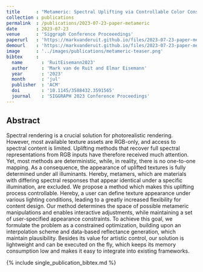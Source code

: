 ```yaml
---
title      : "Metameric: Spectral Uplifting via Controllable Color Constraints"
collection : publications
permalink  : /publications/2023-07-23-paper-metameric
date       : 2023-07-23
venue      : 'Siggraph Conference Proceeedings'
paperurl   : 'https://markvanderuit.github.io/files/2023-07-23-paper-metameric.pdf'
demourl    : 'https://markvanderuit.github.io/files/2023-07-23-paper-metameric.zip'
image      : '../images/publications/metameric-teaser.png'
bibtex     :
  name       : 'RuitEisemann2023'
  author     : 'Mark van de Ruit and Elmar Eisemann'
  year       : '2023'
  month      : 'jul'
  publisher  : 'ACM'
  doi        : '10.1145/3588432.3591565'
  journal    : 'SIGGRAPH 2023 Conference Proceedings'
---
```


## Abstract

Spectral rendering is a crucial solution for photorealistic rendering.
However, most available texture assets are RGB-only, and access to spectral content is limited.
Uplifting methods that recover full spectral representations from RGB inputs have therefore received much attention.
Yet, most methods are deterministic, while, in reality, there is no one-to-one mapping.
As a consequence, the appearance of uplifted textures is fully determined under all illuminants.
Hereby, metamers, which are materials with differing spectral responses that appear identical under a specific illumination, are excluded.
We propose a method which makes this uplifting process controllable.
Hereby, a user can define texture appearance under various lighting conditions, leading to a greatly increased flexibility for content design.
Our method determines the space of possible metameric manipulations and enables interactive adjustments, while maintaining a set of user-specified appearance constraints.
To achieve this goal, we formulate the problem as a constrained optimization, building upon an interpolation scheme and data-based reflectance generation, which maintain plausibility.
Besides its value for artistic control, our solution is lightweight and can be executed on the fly, which keeps its memory consumption low and makes it easy to integrate into existing frameworks.

{% include single_publication_bibtex.md %}
